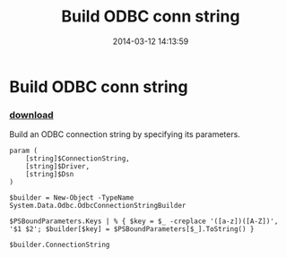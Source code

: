 ﻿---
pid:            4978
parent:         0
children:       
poster:         Paulo Morgado
title:          Build ODBC conn string
date:           2014-03-12 14:13:59
description:    Build an ODBC connection string by specifying its parameters.
format:         posh
---

# Build ODBC conn string

### [download](4978.ps1)  

Build an ODBC connection string by specifying its parameters.

```posh
param (
    [string]$ConnectionString,
    [string]$Driver,
    [string]$Dsn
)

$builder = New-Object -TypeName System.Data.Odbc.OdbcConnectionStringBuilder

$PSBoundParameters.Keys | % { $key = $_ -creplace '([a-z])([A-Z])', '$1 $2'; $builder[$key] = $PSBoundParameters[$_].ToString() }

$builder.ConnectionString

```
